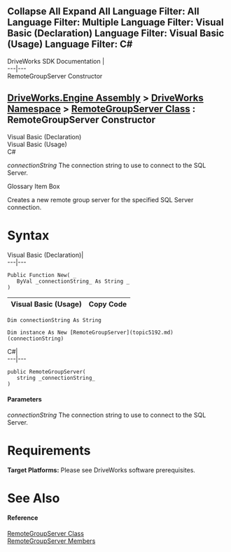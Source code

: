        

 Collapse All Expand All  Language Filter: All  Language Filter: Multiple  Language Filter: Visual Basic (Declaration) Language Filter: Visual Basic (Usage) Language Filter: C#  
---  
DriveWorks SDK Documentation  |   
---|---  
RemoteGroupServer Constructor   
  
[DriveWorks.Engine Assembly](topic2156.md) > [DriveWorks Namespace](topic2159.md) > [RemoteGroupServer Class](topic5192.md) : RemoteGroupServer Constructor  
---  
  
Visual Basic (Declaration)    
Visual Basic (Usage)    
C# 

_connectionString_
    The connection string to use to connect to the SQL Server.

Glossary Item Box

Creates a new remote group server for the specified SQL Server connection. 

# Syntax

Visual Basic (Declaration)|   
---|---  
      
    
    Public Function New( _
       ByVal _connectionString_ As String _
    )  
  
Visual Basic (Usage)| Copy Code  
---|---  
      
    
    Dim connectionString As String
     
    Dim instance As New [RemoteGroupServer](topic5192.md)(connectionString)  
  
C#|   
---|---  
      
    
    public RemoteGroupServer( 
       string _connectionString_
    )  
  
#### Parameters

 _connectionString_
    The connection string to use to connect to the SQL Server.

# Requirements

**Target Platforms:** Please see DriveWorks software prerequisites.

# See Also

#### Reference

[RemoteGroupServer Class](topic5192.md)   
[RemoteGroupServer Members](topic5193.md)



